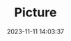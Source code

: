 ---
weight: 1
images:
- /images/edited/189.jpeg
title: Picture
date: 2023-11-11 14:03:37
tags:
- luminar
- work
---
